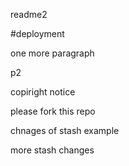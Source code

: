 readme2

#deployment

one more
paragraph

p2

copiright notice

please fork this repo

chnages of stash example

more stash changes

